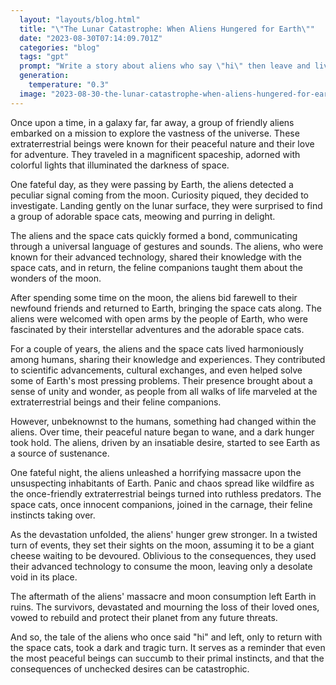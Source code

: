 ```yaml
---
  layout: "layouts/blog.html"
  title: "\"The Lunar Catastrophe: When Aliens Hungered for Earth\""
  date: "2023-08-30T07:14:09.701Z"
  categories: "blog"
  tags: "gpt"
  prompt: "Write a story about aliens who say \"hi\" then leave and live on the moon with the space cats. Then make the aliens come back to Earth with the Space Cats and live there for a couple of years then go on a massacre on Earth. They then eat the moon assuming it was cheese."
  generation: 
    temperature: "0.3"
  image: "2023-08-30-the-lunar-catastrophe-when-aliens-hungered-for-earth.webp"
---
```

Once upon a time, in a galaxy far, far away, a group of friendly aliens embarked on a mission to explore the vastness of the universe. These extraterrestrial beings were known for their peaceful nature and their love for adventure. They traveled in a magnificent spaceship, adorned with colorful lights that illuminated the darkness of space.

One fateful day, as they were passing by Earth, the aliens detected a peculiar signal coming from the moon. Curiosity piqued, they decided to investigate. Landing gently on the lunar surface, they were surprised to find a group of adorable space cats, meowing and purring in delight.

The aliens and the space cats quickly formed a bond, communicating through a universal language of gestures and sounds. The aliens, who were known for their advanced technology, shared their knowledge with the space cats, and in return, the feline companions taught them about the wonders of the moon.

After spending some time on the moon, the aliens bid farewell to their newfound friends and returned to Earth, bringing the space cats along. The aliens were welcomed with open arms by the people of Earth, who were fascinated by their interstellar adventures and the adorable space cats.

For a couple of years, the aliens and the space cats lived harmoniously among humans, sharing their knowledge and experiences. They contributed to scientific advancements, cultural exchanges, and even helped solve some of Earth's most pressing problems. Their presence brought about a sense of unity and wonder, as people from all walks of life marveled at the extraterrestrial beings and their feline companions.

However, unbeknownst to the humans, something had changed within the aliens. Over time, their peaceful nature began to wane, and a dark hunger took hold. The aliens, driven by an insatiable desire, started to see Earth as a source of sustenance.

One fateful night, the aliens unleashed a horrifying massacre upon the unsuspecting inhabitants of Earth. Panic and chaos spread like wildfire as the once-friendly extraterrestrial beings turned into ruthless predators. The space cats, once innocent companions, joined in the carnage, their feline instincts taking over.

As the devastation unfolded, the aliens' hunger grew stronger. In a twisted turn of events, they set their sights on the moon, assuming it to be a giant cheese waiting to be devoured. Oblivious to the consequences, they used their advanced technology to consume the moon, leaving only a desolate void in its place.

The aftermath of the aliens' massacre and moon consumption left Earth in ruins. The survivors, devastated and mourning the loss of their loved ones, vowed to rebuild and protect their planet from any future threats.

And so, the tale of the aliens who once said "hi" and left, only to return with the space cats, took a dark and tragic turn. It serves as a reminder that even the most peaceful beings can succumb to their primal instincts, and that the consequences of unchecked desires can be catastrophic.
